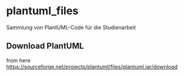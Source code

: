 # plantuml_files
Sammlung von PlantUML-Code für die Studienarbeit

## Download PlantUML
from here 
https://sourceforge.net/projects/plantuml/files/plantuml.jar/download
